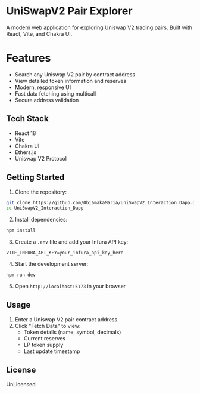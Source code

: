 # UniSwapV2 Pair Explorer

A modern web application for exploring Uniswap V2 trading pairs. Built with React, Vite, and Chakra UI.

# Features

-  Search any Uniswap V2 pair by contract address
-  View detailed token information and reserves
-  Modern, responsive UI
- Fast data fetching using multicall
- Secure address validation

## Tech Stack

- React 18
- Vite
- Chakra UI
- Ethers.js
- Uniswap V2 Protocol

## Getting Started

1. Clone the repository:
```bash
git clone https://github.com/ObiamakaMaria/UniSwapV2_Interaction_Dapp.git
cd UniSwapV2_Interaction_Dapp
```

2. Install dependencies:
```bash
npm install
```

3. Create a `.env` file and add your Infura API key:
```env
VITE_INFURA_API_KEY=your_infura_api_key_here
```

4. Start the development server:
```bash
npm run dev
```

5. Open `http://localhost:5173` in your browser

## Usage

1. Enter a Uniswap V2 pair contract address
2. Click "Fetch Data" to view:
   - Token details (name, symbol, decimals)
   - Current reserves
   - LP token supply
   - Last update timestamp


## License

UnLicensed

